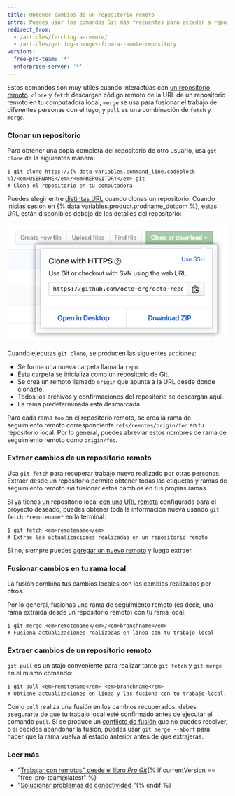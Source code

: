 ```yaml
---
title: Obtener cambios de un repositorio remoto
intro: Puedes usar los comandos Git más frecuentes para acceder a repositorios remotos.
redirect_from:
  - /articles/fetching-a-remote/
  - /articles/getting-changes-from-a-remote-repository
versions:
  free-pro-team: '*'
  enterprise-server: '*'
---
```


Estos comandos son muy útiles cuando interactúas con [un repositorio remoto](/articles/about-remote-repositories). `clone` y `fetch` descargan código remoto de la URL de un repositorio remoto en tu computadora local, `merge` se usa para fusionar el trabajo de diferentes personas con el tuyo, y `pull` es una combinación de `fetch` y `merge`.

### Clonar un repositorio

Para obtener una copia completa del repositorio de otro usuario, usa `git clone` de la siguientes manera:

```shell
$ git clone https://{% data variables.command_line.codeblock %}/<em>USERNAME</em>/<em>REPOSITORY</em>.git
# Clona el repositorio en tu computadora
```

Puedes elegir entre [distintas URL](/articles/which-remote-url-should-i-use) cuando clonas un repositorio. Cuando inicias sesión en {% data variables.product.prodname_dotcom %}, estas URL están disponibles debajo de los detalles del repositorio:

![Lista de URL remotas](/assets/images/help/repository/remotes-url.png)

Cuando ejecutas `git clone`, se producen las siguientes acciones:
- Se forma una nueva carpeta llamada `repo`.
- Esta carpeta se inicializa como un repositorio de Git.
- Se crea un remoto llamado `origin` que apunta a la URL desde donde clonaste.
- Todos los archivos y confirmaciones del repositorio se descargan aquí.
- La rama predeterminada está desmarcada

Para cada rama `foo` en el repositorio remoto, se crea la rama de seguimiento remoto correspondiente `refs/remotes/origin/foo` en tu repositorio local. Por lo general, puedes abreviar estos nombres de rama de seguimiento remoto como `origin/foo`.

### Extraer cambios de un repositorio remoto

Usa `git fetch` para recuperar trabajo nuevo realizado por otras personas. Extraer desde un repositorio permite obtener todas las etiquetas y ramas de seguimiento remoto *sin* fusionar estos cambios en tus propias ramas.

Si ya tienes un repositorio local [con una URL remota](/articles/adding-a-remote) configurada para el proyecto deseado, puedes obtener toda la información nueva usando `git fetch *remotename*` en la terminal:

```shell
$ git fetch <em>remotename</em>
# Extrae las actualizaciones realizadas en un repositorio remoto
```

Si no, siempre puedes [agregar un nuevo remoto](/articles/adding-a-remote) y luego extraer.

### Fusionar cambios en tu rama local

La fusión combina tus cambios locales con los cambios realizados por otros.

Por lo general, fusionas una rama de seguimiento remoto (es decir, una rama extraída desde un repositorio remoto) con tu rama local:

```shell
$ git merge <em>remotename</em>/<em>branchname</em>
# Fusiona actualizaciones realizadas en línea con tu trabajo local
```

### Extraer cambios de un repositorio remoto

`git pull` es un atajo conveniente para realizar tanto `git fetch` y `git merge` en el mismo comando:

```shell
$ git pull <em>remotename</em> <em>branchname</em>
# Obtiene actualizaciones en línea y las fusiona con tu trabajo local.
```

Como `pull` realiza una fusión en los cambios recuperados, debes asegurarte de que tu trabajo local esté confirmado antes de ejecutar el comando `pull`. Si se produce un [conflicto de fusión](/articles/resolving-a-merge-conflict-using-the-command-line) que no puedes resolver, o si decides abandonar la fusión, puedes usar `git merge --abort` para hacer que la rama vuelva al estado anterior antes de que extrajeras.

### Leer más

- "[Trabajar con remotos" desde el libro _Pro Git_](https://git-scm.com/book/en/Git-Basics-Working-with-Remotes){% if currentVersion == "free-pro-team@latest" %}
- "[Solucionar problemas de conectividad ](/articles/troubleshooting-connectivity-problems)"{% endif %}

